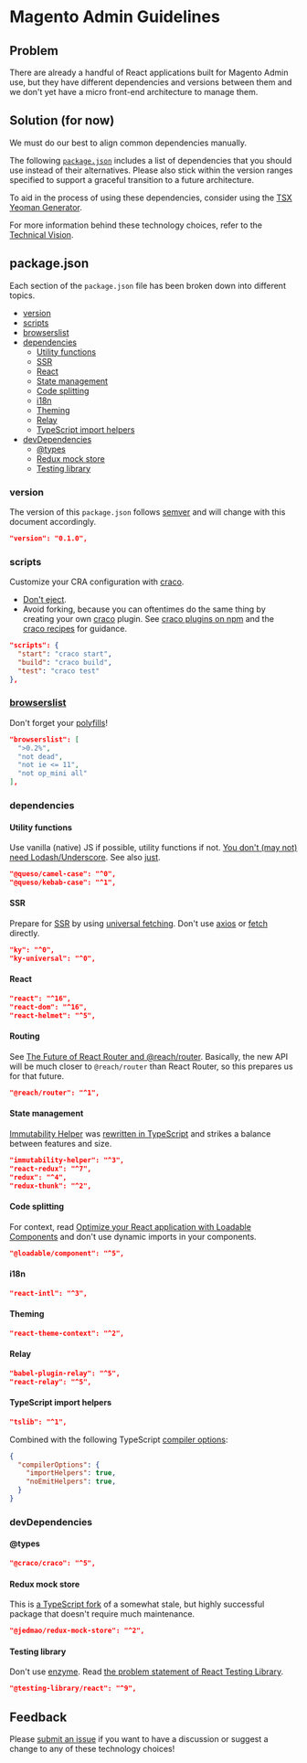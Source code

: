 # Magento Admin Guidelines

## Problem

There are already a handful of React applications built for Magento Admin use, but they have different dependencies and versions between them and we don't yet have a micro front-end architecture to manage them.

## Solution (for now)

We must do our best to align common dependencies manually.

The following [`package.json`](#packagejson) includes a list of dependencies that you should use instead of their alternatives. Please also stick within the version ranges specified to support a graceful transition to a future architecture.

To aid in the process of using these dependencies, consider using the [TSX Yeoman Generator](https://www.npmjs.com/package/generator-tsx).

For more information behind these technology choices, refer to the [Technical Vision](./technical-vision.md).

## package.json

Each section of the `package.json` file has been broken down into different topics.

- [version](#version)
- [scripts](#scripts)
- [browserslist](#browserslist)
- [dependencies](#dependencies)
  - [Utility functions](#utility-functions)
  - [SSR](#ssr)
  - [React](#react)
  - [State management](#state-management)
  - [Code splitting](#code-splitting)
  - [i18n](#i18n)
  - [Theming](#theming)
  - [Relay](#relay)
  - [TypeScript import helpers](#typescript-import-helpers)
- [devDependencies](#devdependencies)
  - [@types](#types)
  - [Redux mock store](#redux-mock-store)
  - [Testing library](#testing-library)

### version

The version of this `package.json` follows [semver](https://semver.org/) and will change with this document accordingly.

```json
"version": "0.1.0",
```

### scripts

Customize your CRA configuration with [craco][].

- [Don't eject](https://create-react-app.dev/docs/alternatives-to-ejecting).
- Avoid forking, because you can oftentimes do the same thing by creating your own [craco][] plugin. See [craco plugins on npm](https://www.npmjs.com/search?q=craco%20plugin) and the [craco recipes](https://github.com/sharegate/craco/tree/master/recipes) for guidance.

```json
"scripts": {
  "start": "craco start",
  "build": "craco build",
  "test": "craco test"
},
```

### [browserslist](https://github.com/browserslist/browserslist#readme)

Don't forget your [polyfills](https://create-react-app.dev/docs/supported-browsers-features#supported-language-features)!

```json
"browserslist": [
  ">0.2%",
  "not dead",
  "not ie <= 11",
  "not op_mini all"
],
```

### dependencies

#### Utility functions

Use vanilla (native) JS if possible, utility functions if not. [You don't (may not) need Lodash/Underscore](https://github.com/you-dont-need/You-Dont-Need-Lodash-Underscore#you-dont-may-not-need-lodashunderscore-). See also [just](https://github.com/angus-c/just#just).

```json
"@queso/camel-case": "^0",
"@queso/kebab-case": "^1",
```

#### SSR

Prepare for [SSR](https://medium.com/walmartlabs/the-benefits-of-server-side-rendering-over-client-side-rendering-5d07ff2cefe8) by using [universal fetching](https://www.npmjs.com/package/ky-universal). Don't use [axios](https://www.npmjs.com/package/axios) or [fetch](https://developer.mozilla.org/en-US/docs/Web/API/Fetch_API) directly.

```json
"ky": "^0",
"ky-universal": "^0",
```

#### React

```json
"react": "^16",
"react-dom": "^16",
"react-helmet": "^5",
```

#### Routing

See [The Future of React Router and @reach/router](https://reacttraining.com/blog/reach-react-router-future/). Basically, the new API will be much closer to `@reach/router` than React Router, so this prepares us for that future.

```json
"@reach/router": "^1",
```

#### State management

[Immutability Helper](https://www.npmjs.com/package/immutability-helper) was [rewritten in TypeScript](https://github.com/kolodny/immutability-helper/pull/123) and strikes a balance between features and size.

```json
"immutability-helper": "^3",
"react-redux": "^7",
"redux": "^4",
"redux-thunk": "^2",
```

#### Code splitting

For context, read [Optimize your React application with Loadable Components](https://www.smooth-code.com/articles/code-splitting-react-loadable-components) and don't use dynamic imports in your components.

```json
"@loadable/component": "^5",
```

#### i18n

```json
"react-intl": "^3",
```

#### Theming

```json
"react-theme-context": "^2",
```

#### Relay

```json
"babel-plugin-relay": "^5",
"react-relay": "^5",
```

#### TypeScript import helpers

```json
"tslib": "^1",
```

Combined with the following TypeScript [compiler options](https://www.typescriptlang.org/docs/handbook/compiler-options.html):

```json
{
  "compilerOptions": {
    "importHelpers": true,
    "noEmitHelpers": true,
  }
}
```

### devDependencies

#### @types

```json
"@craco/craco": "^5",
```

#### Redux mock store

This is [a TypeScript fork](https://www.npmjs.com/package/@jedmao/redux-mock-store) of a somewhat stale, but highly successful package that doesn't require much maintenance.

```json
"@jedmao/redux-mock-store": "^2",
```

#### Testing library

Don't use [enzyme](https://airbnb.io/enzyme/). Read [the problem statement of React Testing Library](https://testing-library.com/docs/react-testing-library/intro).

```json
"@testing-library/react": "^9",
```

## Feedback

Please [submit an issue](https://github.com/magento/architecture/issues) if you want to have a discussion or suggest a change to any of these technology choices!

[craco]: https://www.npmjs.com/package/@craco/craco
